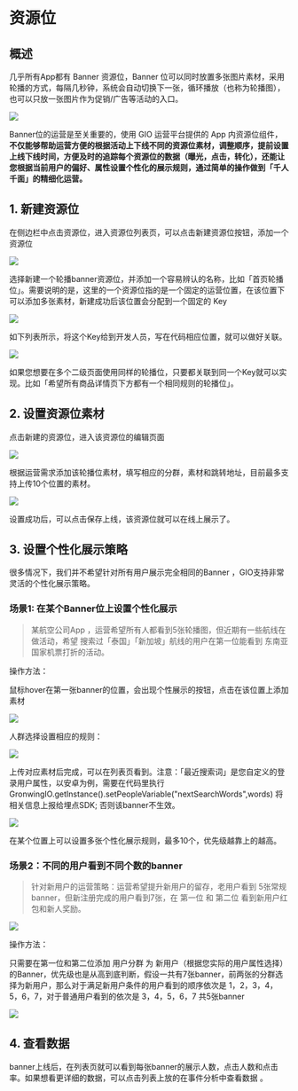 # 资源位

## 概述

几乎所有App都有 Banner 资源位，Banner 位可以同时放置多张图片素材，采用轮播的方式，每隔几秒钟，系统会自动切换下一张，循环播放（也称为轮播图），也可以只放一张图片作为促销/广告等活动的入口。

![](../.gitbook/assets/image%20%2838%29.png)

Banner位的运营是至关重要的，使用 GIO 运营平台提供的 App 内资源位组件，**不仅能够帮助运营方便的根据活动上下线不同的资源位素材，调整顺序，提前设置上线下线时间，方便及时的追踪每个资源位的数据（曝光，点击，转化），还能让您根据当前用户的偏好、属性设置个性化的展示规则，通过简单的操作做到「千人千面」的精细化运营。**

## 1. 新建资源位

在侧边栏中点击资源位，进入资源位列表页，可以点击新建资源位按钮，添加一个资源位

![](../.gitbook/assets/image%20%2813%29.png)

选择新建一个轮播banner资源位，并添加一个容易辨认的名称，比如「首页轮播位」。需要说明的是，这里的一个资源位指的是一个固定的运营位置，在该位置下可以添加多张素材，新建成功后该位置会分配到一个固定的 Key

![](../.gitbook/assets/image%20%2888%29.png)

如下列表所示，将这个Key给到开发人员，写在代码相应位置，就可以做好关联。

![](../.gitbook/assets/image.png)

如果您想要在多个二级页面使用同样的轮播位，只要都关联到同一个Key就可以实现。比如「希望所有商品详情页下方都有一个相同规则的轮播位」。

## 2. 设置资源位素材

点击新建的资源位，进入该资源位的编辑页面

![](../.gitbook/assets/image%20%2847%29.png)

根据运营需求添加该轮播位素材，填写相应的分群，素材和跳转地址，目前最多支持上传10个位置的素材。

![](../.gitbook/assets/image%20%2864%29.png)

设置成功后，可以点击保存上线，该资源位就可以在线上展示了。

## 3. 设置个性化展示策略

很多情况下，我们并不希望针对所有用户展示完全相同的Banner ，GIO支持非常灵活的个性化展示策略。

### 场景1: 在某个Banner位上设置个性化展示

> 某航空公司App ，运营希望所有人都看到5张轮播图，但近期有一些航线在做活动，希望 搜索过「泰国」「新加坡」航线的用户在第一位能看到 东南亚国家机票打折的活动。

操作方法：

鼠标hover在第一张banner的位置，会出现个性展示的按钮，点击在该位置上添加素材

![](../.gitbook/assets/image%20%28177%29.png)

人群选择设置相应的规则：

![](../.gitbook/assets/image%20%2897%29.png)

上传对应素材后完成，可以在列表页看到。注意：「最近搜索词」是您自定义的登录用户属性，以安卓为例，需要在代码里执行GronwingIO.getInstance\(\).setPeopleVariable\("nextSearchWords",words\) 将相关信息上报给埋点SDK; 否则该banner不生效。

![](../.gitbook/assets/image%20%2842%29.png)

在某个位置上可以设置多张个性化展示规则，最多10个，优先级越靠上的越高。

### 场景2：不同的用户看到不同个数的banner

> 针对新用户的运营策略：运营希望提升新用户的留存，老用户看到 5张常规banner，但新注册完成的用户看到7张，在 第一位 和 第二位 看到新用户红包和新人奖励。

![](../.gitbook/assets/image%20%2880%29.png)

操作方法：

只需要在第一位和第二位添加 用户分群 为 新用户（根据您实际的用户属性选择）的Banner，优先级也是从高到底判断，假设一共有7张banner，前两张的分群选择为新用户，那么对于满足新用户条件的用户看到的顺序依次是 1，2，3，4，5，6，7，对于普通用户看到的依次是 3，4，5，6，7 共5张banner

![](../.gitbook/assets/image%20%2876%29.png)

## 4. 查看数据

banner上线后，在列表页就可以看到每张banner的展示人数，点击人数和点击率。如果想看更详细的数据，可以点击列表上放的在事件分析中查看数据 。



